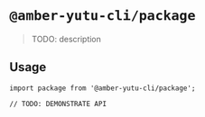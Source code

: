 # `@amber-yutu-cli/package`

> TODO: description

## Usage

```
import package from '@amber-yutu-cli/package';

// TODO: DEMONSTRATE API
```
